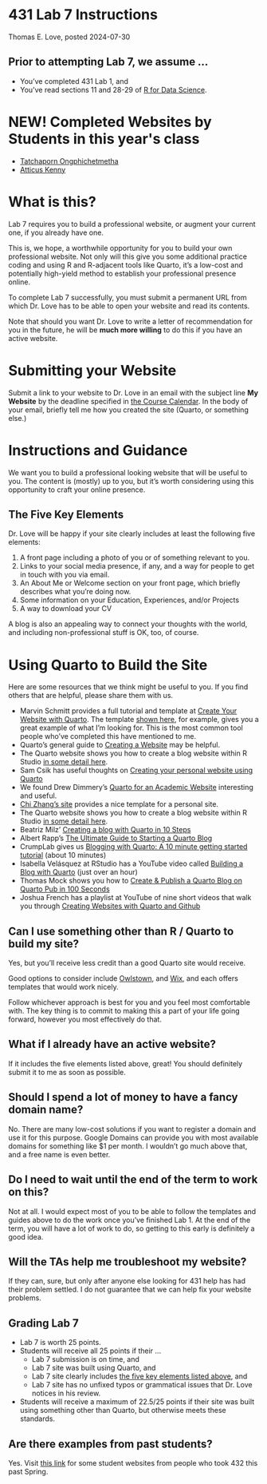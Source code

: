 # 431 Lab 7 Instructions
Thomas E. Love, posted
2024-07-30

## Prior to attempting Lab 7, we assume …

- You’ve completed 431 Lab 1, and
- You’ve read sections 11 and 28-29 of [R for Data Science](https://r4ds.hadley.nz/).

# NEW! Completed Websites by Students in this year's class

- [Tatchaporn Ongphichetmetha](https://tatchaporn.github.io/tatchaporn/)
- [Atticus Kenny](https://atticus-kenny.github.io/atticuskenny/)


# What is this?

Lab 7 requires you to build a professional website, or augment your
current one, if you already have one.

This is, we hope, a worthwhile opportunity for you to build your own
professional website. Not only will this give you some additional
practice coding and using R and R-adjacent tools like Quarto, it’s a
low-cost and potentially high-yield method to establish your
professional presence online.

To complete Lab 7 successfully, you must submit a permanent URL from
which Dr. Love has to be able to open your website and read its
contents.

Note that should you want Dr. Love to write a letter of recommendation
for you in the future, he will be **much more willing** to do this if
you have an active website.

# Submitting your Website

Submit a link to your website to Dr. Love in an email with the subject
line **My Website** by the deadline specified in [the Course
Calendar](https://thomaselove.github.io/431-2024/calendar.html). In the
body of your email, briefly tell me how you created the site (Quarto, or
something else.)

# Instructions and Guidance

We want you to build a professional looking website that will be useful
to you. The content is (mostly) up to you, but it’s worth considering
using this opportunity to craft your online presence.

## The Five Key Elements

Dr. Love will be happy if your site clearly includes at least the
following five elements:

1.  A front page including a photo of you or of something relevant to
    you.
2.  Links to your social media presence, if any, and a way for people to
    get in touch with you via email.
3.  An About Me or Welcome section on your front page, which briefly
    describes what you’re doing now.
4.  Some information on your Education, Experiences, and/or Projects
5.  A way to download your CV

A blog is also an appealing way to connect your thoughts with the world,
and including non-professional stuff is OK, too, of course.

# Using Quarto to Build the Site

Here are some resources that we think might be useful to you. If you
find others that are helpful, please share them with us.

- Marvin Schmitt provides a full tutorial and template at [Create Your
  Website with
  Quarto](https://www.marvinschmitt.com/blog/website-tutorial-quarto/).
  The template [shown
  here](https://marvinschmitt.github.io/quarto-website-template/), for
  example, gives you a great example of what I’m looking for. This is
  the most common tool people who’ve completed this have mentioned to
  me.
- Quarto’s general guide to [Creating a
  Website](https://quarto.org/docs/websites/) may be helpful.
- The Quarto website shows you how to create a blog website within R
  Studio [in some detail
  here](https://quarto.org/docs/websites/website-blog.html).
- Sam Csik has useful thoughts on [Creating your personal website using
  Quarto](https://ucsb-meds.github.io/creating-quarto-websites/)
- We found Drew Dimmery’s [Quarto for an Academic
  Website](https://ddimmery.com/posts/quarto-website/) interesting and
  useful.
- [Chi Zhang’s
  site](https://andreaczhang.github.io/qtwAcademic/articles/template_personal.html)
  provides a nice template for a personal site.
- The Quarto website shows you how to create a blog website within R
  Studio [in some detail
  here](https://quarto.org/docs/websites/website-blog.html).
- Beatriz Milz’ [Creating a blog with Quarto in 10
  Steps](https://beamilz.com/posts/2022-06-05-creating-a-blog-with-quarto/en/)
- Albert Rapp’s [The Ultimate Guide to Starting a Quarto
  Blog](https://albert-rapp.de/posts/13_quarto_blog_writing_guide/13_quarto_blog_writing_guide.html)
- CrumpLab gives us [Blogging with Quarto: A 10 minute getting started
  tutorial](https://www.youtube.com/watch?v=YoKjBcuUP0s) (about 10
  minutes)
- Isabella Velásquez at RStudio has a YouTube video called [Building a
  Blog with Quarto](https://www.youtube.com/watch?v=CVcvXfRyfE0) (just
  over an hour)
- Thomas Mock shows you how to [Create & Publish a Quarto Blog on Quarto
  Pub in 100 Seconds](https://www.youtube.com/watch?v=t8qtcDyCRFA)
- Joshua French has a playlist at YouTube of nine short videos that walk
  you through [Creating Websites with Quarto and
  Github](https://www.youtube.com/playlist?list=PLkrJrLs7xfbXcEKhTCKRSr2VXH4yiBeXo)

## Can I use something other than R / Quarto to build my site?

Yes, but you’ll receive less credit than a good Quarto site would
receive.

Good options to consider include [Owlstown](https://www.owlstown.com/),
and [Wix](https://www.wix.com/), and each offers templates that would
work nicely.

Follow whichever approach is best for you and you feel most comfortable
with. The key thing is to commit to making this a part of your life
going forward, however you most effectively do that.

## What if I already have an active website?

If it includes the five elements listed above, great! You should
definitely submit it to me as soon as possible.

## Should I spend a lot of money to have a fancy domain name?

No. There are many low-cost solutions if you want to register a domain
and use it for this purpose. Google Domains can provide you with most
available domains for something like \$1 per month. I wouldn’t go much
above that, and a free name is even better.

## Do I need to wait until the end of the term to work on this?

Not at all. I would expect most of you to be able to follow the
templates and guides above to do the work once you’ve finished Lab 1. At
the end of the term, you will have a lot of work to do, so getting to
this early is definitely a good idea.

## Will the TAs help me troubleshoot my website?

If they can, sure, but only after anyone else looking for 431 help has
had their problem settled. I do not guarantee that we can help fix your
website problems.

## Grading Lab 7

- Lab 7 is worth 25 points.
- Students will receive all 25 points if their ...
    - Lab 7 submission is on time, and
    - Lab 7 site was built using Quarto, and
    - Lab 7 site clearly includes [the five key elements listed above](#the-five-key-elements), and
    - Lab 7 site has no unfixed typos or grammatical issues that Dr. Love notices in his review.
- Students will receive a maximum of 22.5/25 points if their site was built using something other than Quarto, but otherwise meets these standards.


## Are there examples from past students?

Yes. Visit [this
link](https://github.com/THOMASELOVE/432-classes-2024/tree/main/lab8#approved-lab-8-submissions-so-far)
for some student websites from people who took 432 this past Spring.


